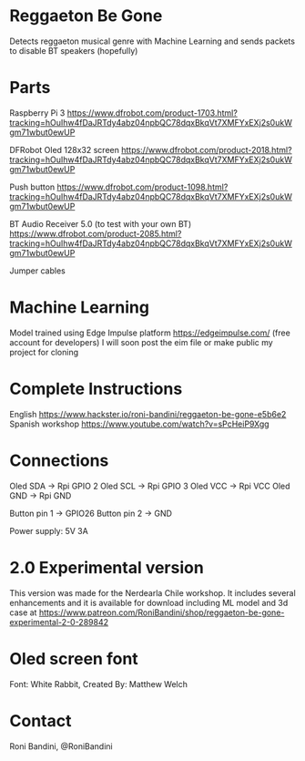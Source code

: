 # Reggaeton Be Gone
Detects reggaeton musical genre with Machine Learning and sends packets to disable BT speakers (hopefully)

# Parts 
Raspberry Pi 3 https://www.dfrobot.com/product-1703.html?tracking=hOuIhw4fDaJRTdy4abz04npbQC78dqxBkqVt7XMFYxEXj2s0ukWgm71wbut0ewUP

DFRobot Oled 128x32 screen https://www.dfrobot.com/product-2018.html?tracking=hOuIhw4fDaJRTdy4abz04npbQC78dqxBkqVt7XMFYxEXj2s0ukWgm71wbut0ewUP

Push button https://www.dfrobot.com/product-1098.html?tracking=hOuIhw4fDaJRTdy4abz04npbQC78dqxBkqVt7XMFYxEXj2s0ukWgm71wbut0ewUP

BT Audio Receiver 5.0 (to test with your own BT) https://www.dfrobot.com/product-2085.html?tracking=hOuIhw4fDaJRTdy4abz04npbQC78dqxBkqVt7XMFYxEXj2s0ukWgm71wbut0ewUP 

Jumper cables

# Machine Learning
Model trained using Edge Impulse platform https://edgeimpulse.com/ (free account for developers)
I will soon post the eim file or make public my project for cloning

# Complete Instructions
English https://www.hackster.io/roni-bandini/reggaeton-be-gone-e5b6e2
Spanish workshop https://www.youtube.com/watch?v=sPcHeiP9Xgg

# Connections
Oled SDA ->  Rpi GPIO 2
Oled SCL -> Rpi GPIO 3
Oled VCC -> Rpi VCC
Oled GND -> Rpi GND

Button pin 1 -> GPIO26
Button pin 2 -> GND

Power supply: 5V 3A

# 2.0 Experimental version
This version was made for the Nerdearla Chile workshop. It includes several enhancements and it is available for download including ML model and 3d case at https://www.patreon.com/RoniBandini/shop/reggaeton-be-gone-experimental-2-0-289842


# Oled screen font
Font: White Rabbit, Created By: Matthew Welch

# Contact
Roni Bandini, @RoniBandini
